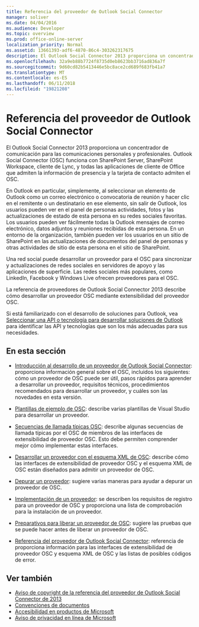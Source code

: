 ```yaml
---
title: Referencia del proveedor de Outlook Social Connector
manager: soliver
ms.date: 04/04/2016
ms.audience: Developer
ms.topic: overview
ms.prod: office-online-server
localization_priority: Normal
ms.assetid: 13661393-adf6-4870-86c4-303262317675
description: El Outlook Social Connector 2013 proporciona un concentrador de comunicación para las comunicaciones personales y profesionales.
ms.openlocfilehash: 32a9eb88b7724f8735d0eb8623bb3716ad836a7f
ms.sourcegitcommit: 9d60cd82b5413446e5bc8ace2cd689f683fb41a7
ms.translationtype: MT
ms.contentlocale: es-ES
ms.lasthandoff: 06/11/2018
ms.locfileid: "19821208"
---
```

# <a name="outlook-social-connector-provider-reference"></a>Referencia del proveedor de Outlook Social Connector

El Outlook Social Connector 2013 proporciona un concentrador de comunicación para las comunicaciones personales y profesionales. Outlook Social Connector (OSC) funciona con SharePoint Server, SharePoint Workspace, cliente de Lync, y todas las aplicaciones de cliente de Office que admiten la información de presencia y la tarjeta de contacto admiten el OSC. 

En Outlook en particular, simplemente, al seleccionar un elemento de Outlook como un correo electrónico o convocatoria de reunión y hacer clic en el remitente o un destinatario en ese elemento, sin salir de Outlook, los usuarios pueden ver en el panel de personas actividades, fotos y las actualizaciones de estado de esta persona en su redes sociales favoritas. Los usuarios pueden ver fácilmente todas la Outlook mensajes de correo electrónico, datos adjuntos y reuniones recibidas de esta persona. En un entorno de la organización, también pueden ver los usuarios en un sitio de SharePoint en las actualizaciones de documentos del panel de personas y otras actividades de sitio de esta persona en el sitio de SharePoint.
  
Una red social puede desarrollar un proveedor para el OSC para sincronizar y actualizaciones de redes sociales en servidores de apoyo y las aplicaciones de superficie. Las redes sociales más populares, como LinkedIn, Facebook y Windows Live ofrecen proveedores para el OSC. 
  
La referencia de proveedores de Outlook Social Connector 2013 describe cómo desarrollar un proveedor OSC mediante extensibilidad del proveedor OSC. 
  
Si está familiarizado con el desarrollo de soluciones para Outlook, vea [Seleccionar una API o tecnología para desarrollar soluciones de Outlook](../selecting-an-api-or-technology-for-developing-solutions-for-outlook.md) para identificar las API y tecnologías que son los más adecuadas para sus necesidades. 
  
## <a name="in-this-section"></a>En esta sección

- [Introducción al desarrollo de un proveedor de Outlook Social Connector](getting-started-with-developing-an-outlook-social-connector-provider.md): proporciona información general sobre el OSC, incluidos los siguientes: cómo un proveedor de OSC puede ser útil, pasos rápidos para aprender a desarrollar un proveedor, requisitos técnicos, procedimientos recomendados para desarrollar un proveedor, y cuáles son las novedades en esta versión.
    
- [Plantillas de ejemplo de OSC](osc-sample-templates.md): describe varias plantillas de Visual Studio para desarrollar un proveedor.
    
- [Secuencias de llamada típicas OSC](osc-typical-calling-sequences.md): describe algunas secuencias de llamada típicas por el OSC de miembros de las interfaces de extensibilidad de proveedor OSC. Esto debe permiten comprender mejor cómo implementar estas interfaces.
    
- [Desarrollar un proveedor con el esquema XML de OSC](developing-a-provider-with-the-osc-xml-schema.md): describe cómo las interfaces de extensibilidad de proveedor OSC y el esquema XML de OSC están diseñados para admitir un proveedor de OSC.
    
- [Depurar un proveedor](debugging-a-provider.md): sugiere varias maneras para ayudar a depurar un proveedor de OSC.
    
- [Implementación de un proveedor](deploying-a-provider.md): se describen los requisitos de registro para un proveedor de OSC y proporciona una lista de comprobación para la instalación de un proveedor.
    
- [Preparativos para liberar un proveedor de OSC](getting-ready-to-release-an-osc-provider.md): sugiere las pruebas que se puede hacer antes de liberar un proveedor de OSC.
    
- [Referencia del proveedor de Outlook Social Connector](outlook-social-connector-provider-reference-0.md): referencia de proporciona información para las interfaces de extensibilidad de proveedor OSC y esquema XML de OSC y las listas de posibles códigos de error.
    
## <a name="see-also"></a>Ver también

- [Aviso de copyright de la referencia del proveedor de Outlook Social Connector de 2013](outlook-social-connector-2013-provider-reference-copyright-notice.md) 
- [Convenciones de documentos](http://msdn.microsoft.com/en-us/office/aa905365.aspx)   
- [Accesibilidad en productos de Microsoft](http://www.microsoft.com/enable/products/default.aspx)  
- [Aviso de privacidad en línea de Microsoft](https://privacy.microsoft.com/en-us/privacystatement)
    

